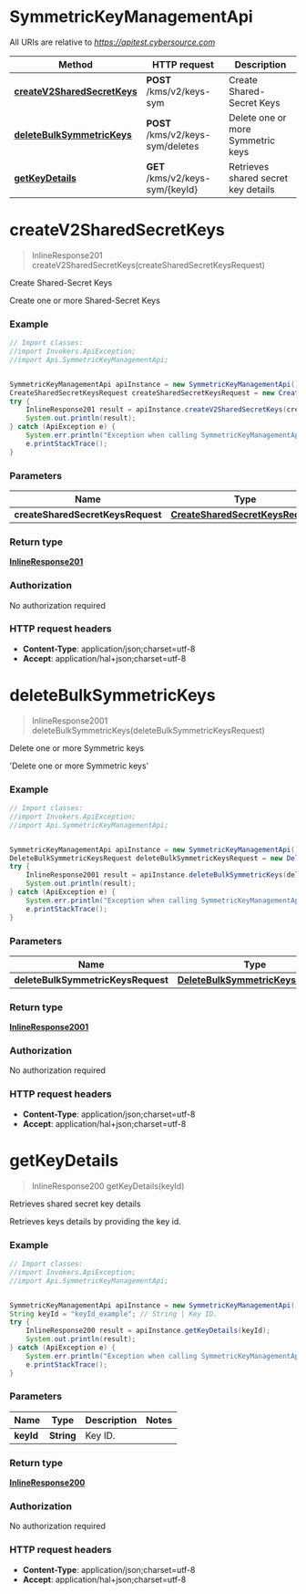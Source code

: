# SymmetricKeyManagementApi

All URIs are relative to *https://apitest.cybersource.com*

Method | HTTP request | Description
------------- | ------------- | -------------
[**createV2SharedSecretKeys**](SymmetricKeyManagementApi.md#createV2SharedSecretKeys) | **POST** /kms/v2/keys-sym | Create Shared-Secret Keys
[**deleteBulkSymmetricKeys**](SymmetricKeyManagementApi.md#deleteBulkSymmetricKeys) | **POST** /kms/v2/keys-sym/deletes | Delete one or more Symmetric keys
[**getKeyDetails**](SymmetricKeyManagementApi.md#getKeyDetails) | **GET** /kms/v2/keys-sym/{keyId} | Retrieves shared secret key details


<a name="createV2SharedSecretKeys"></a>
# **createV2SharedSecretKeys**
> InlineResponse201 createV2SharedSecretKeys(createSharedSecretKeysRequest)

Create Shared-Secret Keys

Create one or more Shared-Secret Keys 

### Example
```java
// Import classes:
//import Invokers.ApiException;
//import Api.SymmetricKeyManagementApi;


SymmetricKeyManagementApi apiInstance = new SymmetricKeyManagementApi();
CreateSharedSecretKeysRequest createSharedSecretKeysRequest = new CreateSharedSecretKeysRequest(); // CreateSharedSecretKeysRequest | 
try {
    InlineResponse201 result = apiInstance.createV2SharedSecretKeys(createSharedSecretKeysRequest);
    System.out.println(result);
} catch (ApiException e) {
    System.err.println("Exception when calling SymmetricKeyManagementApi#createV2SharedSecretKeys");
    e.printStackTrace();
}
```

### Parameters

Name | Type | Description  | Notes
------------- | ------------- | ------------- | -------------
 **createSharedSecretKeysRequest** | [**CreateSharedSecretKeysRequest**](CreateSharedSecretKeysRequest.md)|  |

### Return type

[**InlineResponse201**](InlineResponse201.md)

### Authorization

No authorization required

### HTTP request headers

 - **Content-Type**: application/json;charset=utf-8
 - **Accept**: application/hal+json;charset=utf-8

<a name="deleteBulkSymmetricKeys"></a>
# **deleteBulkSymmetricKeys**
> InlineResponse2001 deleteBulkSymmetricKeys(deleteBulkSymmetricKeysRequest)

Delete one or more Symmetric keys

&#39;Delete one or more Symmetric keys&#39; 

### Example
```java
// Import classes:
//import Invokers.ApiException;
//import Api.SymmetricKeyManagementApi;


SymmetricKeyManagementApi apiInstance = new SymmetricKeyManagementApi();
DeleteBulkSymmetricKeysRequest deleteBulkSymmetricKeysRequest = new DeleteBulkSymmetricKeysRequest(); // DeleteBulkSymmetricKeysRequest | 
try {
    InlineResponse2001 result = apiInstance.deleteBulkSymmetricKeys(deleteBulkSymmetricKeysRequest);
    System.out.println(result);
} catch (ApiException e) {
    System.err.println("Exception when calling SymmetricKeyManagementApi#deleteBulkSymmetricKeys");
    e.printStackTrace();
}
```

### Parameters

Name | Type | Description  | Notes
------------- | ------------- | ------------- | -------------
 **deleteBulkSymmetricKeysRequest** | [**DeleteBulkSymmetricKeysRequest**](DeleteBulkSymmetricKeysRequest.md)|  |

### Return type

[**InlineResponse2001**](InlineResponse2001.md)

### Authorization

No authorization required

### HTTP request headers

 - **Content-Type**: application/json;charset=utf-8
 - **Accept**: application/hal+json;charset=utf-8

<a name="getKeyDetails"></a>
# **getKeyDetails**
> InlineResponse200 getKeyDetails(keyId)

Retrieves shared secret key details

Retrieves keys details by providing the key id.

### Example
```java
// Import classes:
//import Invokers.ApiException;
//import Api.SymmetricKeyManagementApi;


SymmetricKeyManagementApi apiInstance = new SymmetricKeyManagementApi();
String keyId = "keyId_example"; // String | Key ID. 
try {
    InlineResponse200 result = apiInstance.getKeyDetails(keyId);
    System.out.println(result);
} catch (ApiException e) {
    System.err.println("Exception when calling SymmetricKeyManagementApi#getKeyDetails");
    e.printStackTrace();
}
```

### Parameters

Name | Type | Description  | Notes
------------- | ------------- | ------------- | -------------
 **keyId** | **String**| Key ID.  |

### Return type

[**InlineResponse200**](InlineResponse200.md)

### Authorization

No authorization required

### HTTP request headers

 - **Content-Type**: application/json;charset=utf-8
 - **Accept**: application/hal+json;charset=utf-8

